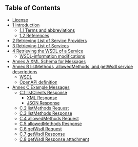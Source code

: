 ## Table of Contents <!-- omit in toc --> 

<!-- toc -->
<!-- vim-markdown-toc GFM -->

- [License](#license)
- [1 Introduction](#1-introduction)
  - [1.1 Terms and abbreviations](#11-terms-and-abbreviations)
  - [1.2 References](#12-references)
- [2 Retrieving List of Service Providers](#2-retrieving-list-of-service-providers)
- [3 Retrieving List of Services](#4-retrieving-list-of-services)
- [4 Retrieving the WSDL of a Service](#5-retrieving-the-wsdl-of-a-service)
    - [WSDL-information modifications](#wsdl-information-modifications)
- [Annex A XML Schema for Messages](#annex-a-xml-schema-for-messages)
- [Annex B listMethods, allowedMethods, and getWsdl service descriptions](#annex-b-listmethods-allowedmethods-and-getwsdl-service-descriptions)
  - [WSDL](#wsdl)
  - [OpenAPI definition](#openapi-definition)
- [Annex C Example Messages](#annex-c-example-messages)
  - [C.1 listClients Response](#c1-listclients-response)
    - [XML Response](#xml-response)
    - [JSON Response](#json-response)
  - [C.2 listMethods Request](#c3-listmethods-request)
  - [C.3 listMethods Response](#c4-listmethods-response)
  - [C.4 allowedMethods Request](#c5-allowedmethods-request)
  - [C.5 allowedMethods Response](#c6-allowedmethods-response)
  - [C.6 getWsdl Request](#c7-getwsdl-request)
  - [C.7 getWsdl Response](#c8-getwsdl-response)
  - [C.8 getWsdl Response attachment](#c9-getwsdl-response-attachment)

<!-- vim-markdown-toc -->
<!-- tocstop -->